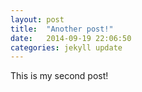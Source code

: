 ```yaml
---
layout: post
title:  "Another post!"
date:   2014-09-19 22:06:50
categories: jekyll update
---
```

This is my second post!